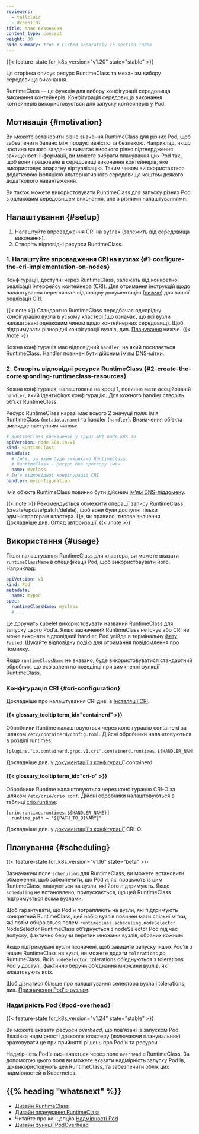 ```yaml
---
reviewers:
  - tallclair
  - dchen1107
title: Клас виконання
content_type: concept
weight: 30
hide_summary: true # Listed separately in section index
---
```


<!-- overview -->

{{< feature-state for_k8s_version="v1.20" state="stable" >}}

Ця сторінка описує ресурс RuntimeClass та механізм вибору середовища виконання.

RuntimeClass — це функція для вибору конфігурації середовища виконання контейнерів. Конфігурація середовища виконання контейнерів використовується для запуску контейнерів у Pod.

<!-- body -->

## Мотивація {#motivation}

Ви можете встановити різне значення RuntimeClass для різних Pod, щоб забезпечити баланс між продуктивністю та безпекою. Наприклад, якщо частина вашого завдання вимагає високого рівня підтвердження захищеності інформації, ви можете вибрати планування цих Pod так, щоб вони працювали в середовищі виконання контейнерів, яке використовує апаратну віртуалізацію. Таким чином ви скористаєтеся додатковою ізоляцією альтернативного середовища коштом деякого додаткового навантаження.

Ви також можете використовувати RuntimeClass для запуску різних Pod з однаковим середовищем виконання, але з різними налаштуваннями.

## Налаштування {#setup}

1. Налаштуйте впровадження CRI на вузлах (залежить від середовища виконання).
2. Створіть відповідні ресурси RuntimeClass.

### 1. Налаштуйте впровадження CRI на вузлах {#1-configure-the-cri-implementation-on-nodes}

Конфігурації, доступні через RuntimeClass, залежать від конкретної реалізації інтерфейсу контейнера (CRI). Для отримання інструкцій щодо налаштування перегляньте відповідну документацію ([нижче](#cri-configuration)) для вашої реалізації CRI.

{{< note >}}
Стандартно RuntimeClass передбачає однорідну конфігурацію вузла в усьому кластері (що означає, що всі вузли налаштовані однаковим чином щодо контейнерних середовищ). Щоб підтримувати різнорідні конфігурації вузлів, див. [Планування](#scheduling) нижче.
{{< /note >}}

Кожна конфігурація має відповідний `handler`, на який посилається RuntimeClass. Handler повинен бути дійсним [імʼям DNS-мітки](/uk/docs/concepts/overview/working-with-objects/names/#dns-label-names).

### 2. Створіть відповідні ресурси RuntimeClass {#2-create-the-corresponding-runtimeclass-resources}

Кожна конфігурація, налаштована на кроці 1, повинна мати асоційованій `handler`, який ідентифікує конфігурацію. Для кожного handler створіть обʼєкт RuntimeClass.

Ресурс RuntimeClass наразі має всього 2 значущі поля: імʼя RuntimeClass (`metadata.name`) та handler (`handler`). Визначення обʼєкта виглядає наступним чином:

```yaml
# RuntimeClass визначений у групі API node.k8s.io
apiVersion: node.k8s.io/v1
kind: RuntimeClass
metadata:
  # Імʼя, за яким буде викликано RuntimeClass.
  # RuntimeClass - ресурс без простору імен.
  name: myclass 
# Імʼя відповідної конфігурації CRI
handler: myconfiguration 
```

Імʼя обʼєкта RuntimeClass повинно бути дійсним [імʼям DNS-піддомену](/uk/docs/concepts/overview/working-with-objects/names#dns-subdomain-names).

{{< note >}}
Рекомендується обмежити операції запису RuntimeClass (create/update/patch/delete), щоб вони були доступні тільки адміністраторам кластера. Це, як правило, типове значення. Докладніше див. [Огляд авторизації](/uk/docs/reference/access-authn-authz/authorization/).
{{< /note >}}

## Використання {#usage}

Після налаштування RuntimeClass для кластера, ви можете вказати `runtimeClassName` в специфікації Pod, щоб використовувати його. Наприклад:

```yaml
apiVersion: v1
kind: Pod
metadata:
  name: mypod
spec:
  runtimeClassName: myclass
  # ...
```

Це доручить kubelet використовувати названий RuntimeClass для запуску цього Podʼа. Якщо зазначений RuntimeClass не існує або CRI не може виконати відповідний handler, Pod увійде в термінальну [фазу](/uk/docs/concepts/workloads/pods/pod-lifecycle/#pod-phase) `Failed`. Шукайте відповідну [подію](/uk/docs/tasks/debug/debug-application/debug-running-pod/) для отримання повідомлення про помилку.

Якщо `runtimeClassName` не вказано, буде використовуватися стандартний обробник, що еквівалентно поведінці при вимкненні функції RuntimeClass.

### Конфігурація CRI {#cri-configuration}

Докладніше про налаштування CRI див. в [Інсталяції CRI](/uk/docs/setup/production-environment/container-runtimes/).

#### {{< glossary_tooltip term_id="containerd" >}}

Обробники Runtime налаштовуються через конфігурацію containerd за шляхом
`/etc/containerd/config.toml`. Дійсні обробники налаштовуються в розділі runtimes:

```
[plugins."io.containerd.grpc.v1.cri".containerd.runtimes.${HANDLER_NAME}]
```

Докладніше див. у [документації з конфігурації](https://github.com/containerd/containerd/blob/main/docs/cri/config.md) containerd:

#### {{< glossary_tooltip term_id="cri-o" >}}

Обробники Runtime налаштовуються через конфігурацію CRI-O за шляхом `/etc/crio/crio.conf`. Дійсні обробники налаштовуються в таблиці [crio.runtime](https://github.com/cri-o/cri-o/blob/master/docs/crio.conf.5.md#crioruntime-table):

```
[crio.runtime.runtimes.${HANDLER_NAME}]
  runtime_path = "${PATH_TO_BINARY}"
```

Докладніше див. у [документації з конфігурації](https://github.com/cri-o/cri-o/blob/master/docs/crio.conf.5.md) CRI-O.

## Планування {#scheduling}

{{< feature-state for_k8s_version="v1.16" state="beta" >}}

Зазначаючи поле `scheduling` для RuntimeClass, ви можете встановити обмеження, щоб
забезпечити, що Podʼи, які працюють із цим RuntimeClass, плануються на вузли, які його підтримують. Якщо `scheduling` не встановлено, припускається, що цей RuntimeClass підтримується всіма вузлами.

Щоб гарантувати, що Podʼи потрапляють на вузли, які підтримують конкретний RuntimeClass, цей набір вузлів повинен мати спільні мітки, які потім обираються полем `runtimeclass.scheduling.nodeSelector`. NodeSelector RuntimeClass обʼєднується з nodeSelector Pod під час допуску, фактично беручи перетин множини вузлів, обраних кожним.

Якщо підтримувані вузли позначені, щоб завадити запуску інших Podʼів з іншим RuntimeClass на вузлі, ви можете додати `tolerations` до RuntimeClass. Як із `nodeSelector`, tolerations обʼєднуються з tolerations Pod у доступі, фактично беручи обʼєднання множини вузлів, які влаштовують всіх.

Щоб дізнатися більше про налаштування селектора вузла і tolerations, див. [Призначення Podʼів вузлам](/uk/docs/concepts/scheduling-eviction/assign-pod-node/).

### Надмірність Pod {#pod-overhead}

{{< feature-state for_k8s_version="v1.24" state="stable" >}}

Ви можете вказати ресурси _overhead_, що повʼязані із запуском Pod. Вказівка надмірності дозволяє кластеру (включаючи планувальник) враховувати це при прийнятті рішень про Podʼи та ресурси.

Надмірність Podʼа визначається через поле `overhead` в RuntimeClass. За допомогою цього поля ви можете вказати надмірність запуску Podʼів, що використовують цей RuntimeClass, та забезпечити облік цих надмірностей в Kubernetes.

## {{% heading "whatsnext" %}}

- [Дизайн RuntimeClass](https://github.com/kubernetes/enhancements/blob/master/keps/sig-node/585-runtime-class/README.md)
- [Дизайн планування RuntimeClass](https://github.com/kubernetes/enhancements/blob/master/keps/sig-node/585-runtime-class/README.md#runtimeclass-scheduling)
- Читайте про концепцію [Надмірності Pod](/uk/docs/concepts/scheduling-eviction/pod-overhead/)
- [Дизайн функції PodOverhead](https://github.com/kubernetes/enhancements/tree/master/keps/sig-node/688-pod-overhead)
